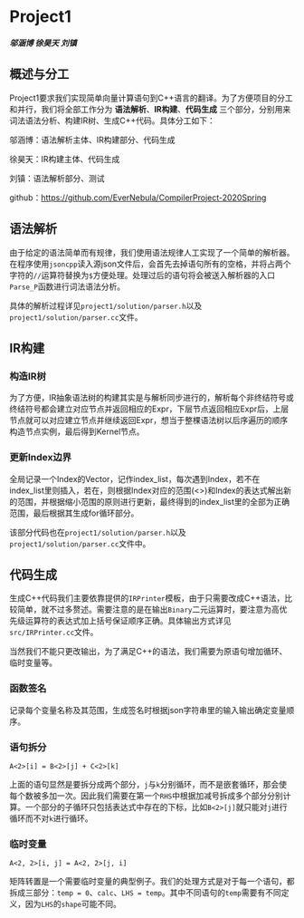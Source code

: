 # Project1 
*__邬涵博 徐昊天 刘镇__*

## 概述与分工

Project1要求我们实现简单向量计算语句到C++语言的翻译。为了方便项目的分工和并行，我们将全部工作分为 __语法解析__、__IR构建__、__代码生成__ 三个部分，分别用来词法语法分析、构建IR树、生成C++代码。具体分工如下：

邬涵博：语法解析主体、IR构建部分、代码生成

徐昊天：IR构建主体、代码生成

刘镇：语法解析部分、测试

github：https://github.com/EverNebula/CompilerProject-2020Spring


## 语法解析
由于给定的语法简单而有规律，我们使用语法规律人工实现了一个简单的解析器。在程序使用`jsoncpp`读入源json文件后，会首先去掉语句所有的空格，并将占两个字符的`//`运算符替换为`$`方便处理。处理过后的语句将会被送入解析器的入口`Parse_P`函数进行词法语法分析。

具体的解析过程详见`project1/solution/parser.h`以及`project1/solution/parser.cc`文件。

## IR构建

### 构造IR树

为了方便，IR抽象语法树的构建其实是与解析同步进行的，解析每个非终结符号或终结符号都会建立对应节点并返回相应的Expr，下层节点返回相应Expr后，上层节点就可以对应建立节点并继续返回Expr，想当于整棵语法树以后序遍历的顺序构造节点实例，最后得到Kernel节点。

### 更新Index边界

全局记录一个Index的Vector，记作index\_list，每次遇到Index，若不在index\_list里则插入，若在，则根据Index对应的范围(<>)和Index的表达式解出新的范围，并根据缩小范围的原则进行更新，最终得到的index\_list里的全部为正确范围，最后根据其生成for循环部分。

该部分代码也在`project1/solution/parser.h`以及`project1/solution/parser.cc`文件中。

## 代码生成

生成C++代码我们主要依靠提供的`IRPrinter`模板，由于只需要改成C++语法，比较简单，就不过多赘述。需要注意的是在输出`Binary`二元运算时，要注意为高优先级运算符的表达式加上括号保证顺序正确。具体输出方式详见`src/IRPrinter.cc`文件。

当然我们不能只更改输出，为了满足C++的语法，我们需要为原语句增加循环、临时变量等。

### 函数签名

记录每个变量名称及其范围，生成签名时根据json字符串里的输入输出确定变量顺序。

### 语句拆分

```
A<2>[i] = B<2>[j] + C<2>[k]
```

上面的语句显然是要拆分成两个部分，`j`与`k`分别循环，而不是嵌套循环，那会使每个数被多加一次。因此我们需要在第一个`RHS`中根据加减号拆成多个部分分别计算。一个部分的子循环只包括表达式中存在的下标，比如`B<2>[j]`就只能对`j`进行循环而不对`k`进行循环。

### 临时变量

```
A<2, 2>[i, j] = A<2, 2>[j, i]
```

矩阵转置是一个需要临时变量的典型例子。我们的处理方式是对于每一个语句，都拆成三部分：`temp = 0`、`calc`、`LHS = temp`。其中不同语句的`temp`需要有不同定义，因为`LHS`的`shape`可能不同。
